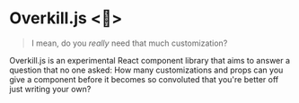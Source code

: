 # Overkill.js <🫠>

> I mean, do you *really* need that much customization?

Overkill.js is an experimental React component library that aims to answer a question that no one asked: How many customizations and props can you give a component before it becomes so convoluted that you're better off just writing your own?
